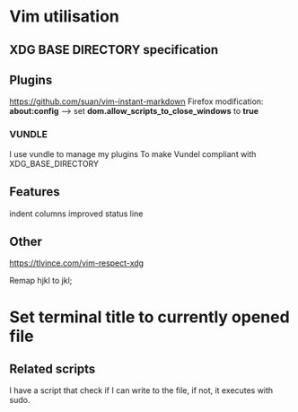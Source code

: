 # Vim utilisation

## XDG BASE DIRECTORY specification

## Plugins
  https://github.com/suan/vim-instant-markdown
  Firefox modification: **about:config** --> set **dom.allow_scripts_to_close_windows** to **true**

### VUNDLE
I use vundle to manage my plugins
To make Vundel compliant with XDG_BASE_DIRECTORY

## Features
  indent columns
  improved status line


## Other

https://tlvince.com/vim-respect-xdg

Remap hjkl to jkl;

# Set terminal title to currently opened file


## Related scripts
I have a script that check if I can write to the file, if not, it executes with sudo.
